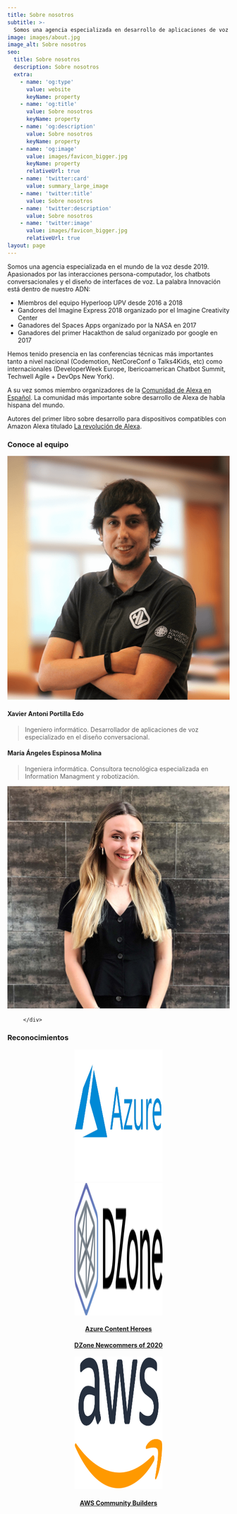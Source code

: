 ```yaml
---
title: Sobre nosotros
subtitle: >-
  Somos una agencia especializada en desarrollo de aplicaciones de voz y chatbots conversacionales.
image: images/about.jpg
image_alt: Sobre nosotros
seo:
  title: Sobre nosotros
  description: Sobre nosotros
  extra:
    - name: 'og:type'
      value: website
      keyName: property
    - name: 'og:title'
      value: Sobre nosotros
      keyName: property
    - name: 'og:description'
      value: Sobre nosotros
      keyName: property
    - name: 'og:image'
      value: images/favicon_bigger.jpg
      keyName: property
      relativeUrl: true
    - name: 'twitter:card'
      value: summary_large_image
    - name: 'twitter:title'
      value: Sobre nosotros
    - name: 'twitter:description'
      value: Sobre nosotros
    - name: 'twitter:image'
      value: images/favicon_bigger.jpg
      relativeUrl: true
layout: page
---
```


Somos una agencia especializada en el mundo de la voz desde 2019. Apasionados por las interacciones persona-computador, los chatbots conversacionales y el diseño de interfaces de voz. La palabra Innovación está dentro de nuestro ADN:
* Miembros del equipo Hyperloop UPV desde 2016 a 2018
* Gandores del Imagine Express 2018 organizado por el Imagine Creativity Center
* Ganadores del Spaces Apps organizado por la NASA en 2017
* Ganadores del primer Hacakthon de salud organizado por google en 2017

Hemos tenido presencia en las conferencias técnicas más importantes tanto a nivel nacional (Codemotion, NetCoreConf o Talks4Kids, etc) como internacionales (DeveloperWeek Europe, Ibericoamerican Chatbot Summit, Techwell Agile + DevOps New York).

A su vez somos miembro organizadores de la <a href="https://twitter.com/ComunidadAlexa" target="_blank">Comunidad de Alexa en Español</a>. La comunidad más importante sobre desarrollo de Alexa de habla hispana del mundo.

Autores del primer libro sobre desarrollo para dispositivos compatibles con Amazon Alexa titulado <a href="https://www.amazon.es/dp/B08R8X5QM5" target="_blank">La revolución de Alexa</a>.

### Conoce al equipo

<div class="features-block bg-gray appear_up">
        <div class="block-item grid">
            <div class="cell block-content">
            <div class="redondo">
                <img src="/images/XPortilla_Voicity_compressed.png"/>
            </div>
            </div>
            <div class="cell block-content">
            <div class="block-copy">
                <h4>Xavier Antoni Portilla Edo</h4>
                <blockquote>Ingeniero informático. Desarrollador de aplicaciones de voz especializado en el diseño conversacional.</blockquote>
            </div>
            </div>
        </div>
        <div class="block-item grid">
            <div class="cell block-content">
            <div class="block-copy">
                <h4>María Ángeles Espinosa Molina</h4>
                <blockquote>Ingeniera informática. Consultora tecnológica especializada en Information Managment y robotización.</blockquote>
            </div>
            </div>        
            <div class="cell block-content">
            <div class="redondo">
                <img src="/images/MAEspinosa_Voicity_compressed.jpeg"/>
            </div>
            </div>
            
         </div>
 </div>

### Reconocimientos
<div class="features-block bg-gray">
<!--   Linea 1   -->
    <div class="block-item grid">
        <div class="cell block-content" style="text-align:center">
          <div class="block-copy">
            <a href="https://www.microsoft.com/skills/azureheroes" target="_blank">
              <img src="/images/azure.png" width="200" height="300"/>
            </a>
          </div>
        </div>
        <div class="cell block-content" style="text-align:center">
           <div class="block-copy">
            <a href="https://dzone.com/articles/and-the-winner-is-meet-the-2020-dzone-award-winner" target="_blank">
              <img src="/images/dzone.png" width="200" height="300"/>
            </a>
          </div>
        </div>
    </div>
     <div class="block-item grid">
        <div class="cell block-content" style="text-align:center">
          <a href="https://www.microsoft.com/skills/azureheroes" target="_blank">
            <h4 >Azure Content Heroes</h4>
          </a>
        </div>
        <div class="cell block-content" style="text-align:center">
           <a href="https://dzone.com/articles/and-the-winner-is-meet-the-2020-dzone-award-winner" target="_blank">
            <h4 class="">DZone Newcommers of 2020</h4>
           </a>
        </div>
    </div>
<!--   Linea 2   -->
    <div class="block-item grid">
        <div class="cell block-content" style="text-align:center">
          <div class="block-copy">
            <a href="https://aws.amazon.com/es/developer/community/community-builders/" target="_blank">
              <img src="/images/aws.png" width="200" height="300"/>
            </a>
          </div>
        </div>
    </div>
     <div class="block-item grid">
        <div class="cell block-content" style="text-align:center">
          <a href="https://aws.amazon.com/es/developer/community/community-builders/" target="_blank">
            <h4 >AWS Community Builders</h4>
          </a>
        </div>
    </div>
</div>
